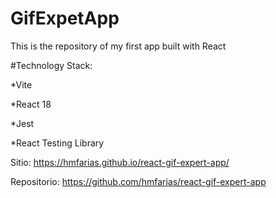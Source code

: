 # GifExpetApp

This is the repository of my first app built with React


#Technology Stack:

*Vite

*React 18

*Jest

*React Testing Library




Sitio: https://hmfarias.github.io/react-gif-expert-app/

Repositorio: https://github.com/hmfarias/react-gif-expert-app

